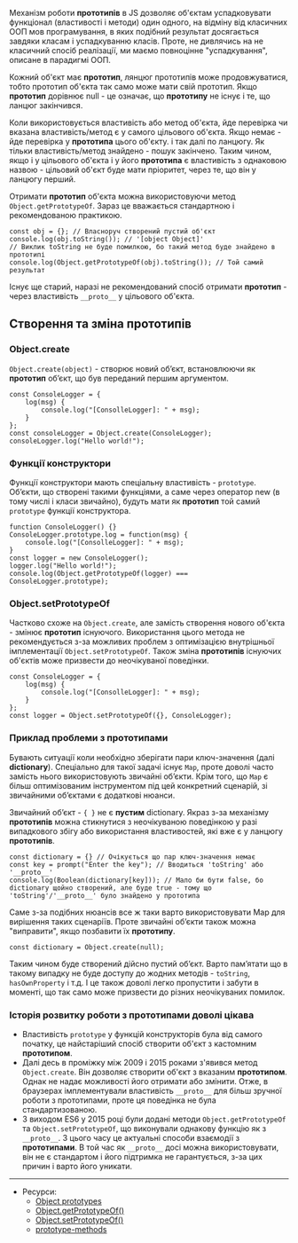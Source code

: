 Механізм роботи **прототипів** в JS дозволяє об'єктам успадковувати функціонал (властивості і методи) один одного, на відміну від класичних ООП мов програмування, в яких подібний результат досягається завдяки класам і успадкуванню класів. Проте, не дивлячись на не класичний спосіб реалізації, ми маємо повноцінне "успадкування", описане в парадигмі ООП.

Кожний об'єкт має **прототип**, лянцюг прототипів може продовжуватися, тобто прототип об'єкта так само може мати свій прототип. Якщо **прототип** дорівнює null - це означає, що **прототипу** не існує і те, що ланцюг закінчився.

Коли використовується властивість або метод об'єкта, йде перевірка чи вказана властивість/метод є у самого цільового об'єкта. Якщо немає - йде перевірка у **прототипа** цього об'єкту. і так далі по ланцюгу. Як тільки властивість/метод знайдено - пошук закінчено. Таким чином, якщо і у цільового об'єкта і у його **прототипа** є властивість з однаковою назвою - цільовий об'єкт буде мати пріоритет, через те, що він у ланцюгу перший.

Отримати **прототип** об'єкта можна використовуючи метод `Object.getPrototypeOf`. Зараз це вважається стандартною і рекомендованою практикою.

    const obj = {}; // Власноруч створений пустий об'єкт
    console.log(obj.toString()); // '[object Object]'
    // Виклик toString не буде помилкою, бо такий метод буде знайдено в прототипі
    console.log(Object.getPrototypeOf(obj).toString()); // Той самий результат

Існує ще старий, наразі не рекомендований спосіб отримати **прототип** - через властивість `__proto__` у цільового об'єкта.

## Створення та зміна прототипів

### Object.create

`Object.create(object)` - створює новий об’єкт, встановлюючи як **прототип** об’єкт, що був переданий першим аргументом.

    const ConsoleLogger = {
        log(msg) {
            console.log("[ConsolleLogger]: " + msg);
        }
    };
    const consoleLogger = Object.create(ConsoleLogger);
    consoleLogger.log("Hello world!");



### Функції конструктори
Функції конструктори мають спеціальну властивість - `prototype`. Об’єкти, що створені такими функціями, а саме через оператор new (в тому числі і класи звичайно), будуть мати як **прототип** той самий `prototype` функції конструктора.

    function ConsoleLogger() {}
    ConsoleLogger.prototype.log = function(msg) {
        console.log("[ConsolleLogger]: " + msg);
    }
    const logger = new ConsoleLogger();
    logger.log("Hello world!");
    console.log(Object.getPrototypeOf(logger) === ConsoleLogger.prototype);

### Object.setPrototypeOf
Частково схоже на `Object.create`, але замість створення нового об'єкта - змінює **прототип** існуючого. Використання цього метода не рекомендується з-за можливих проблем з оптимізацією внутрішньої імплементації `Object.setPrototypeOf`. Також зміна **прототипів** існуючих об'єктів може призвести до неочікуваної поведінки.


    const ConsoleLogger = {
        log(msg) {
            console.log("[ConsolleLogger]: " + msg);
        }
    };
    const logger = Object.setPrototypeOf({}, ConsoleLogger);

### Приклад проблеми з прототипами
Бувають ситуації коли необхідно зберігати пари ключ-значення (далі **dictionary**). Спеціально для такої задачі існує `Map`, проте доволі часто замість нього використовують звичайні об’єкти. Крім того, що `Map` є більш оптимізованим інструментом під цей конкретний сценарій, зі звичайними об’єктами є додаткові нюанси.

Звичайний об’єкт - `{ }` не є **пустим** dictionary. Якраз з-за механізму **прототипів** можна стикнутися з неочікуваною поведінкою у разі випадкового збігу або використання властивостей, які вже є у ланцюгу **прототипів**.

    const dictionary = {} // Очікується що пар ключ-значення немає
    const key = prompt("Enter the key"); // Вводиться 'toString' або '__proto__'
    console.log(Boolean(dictionary[key])); // Мало би бути false, бо dictionary щойно створений, але буде true - тому що 'toString'/'__proto__' було знайдено у прототипа

Саме з-за подібних нюансів все ж таки варто використовувати Map для вирішення таких сценаріїв. Проте звичайні об’єкти також можна "виправити", якщо позбавити їх **прототипу**.

    const dictionary = Object.create(null);

Таким чином буде створений дійсно пустий об’єкт.  Варто пам’ятати що в такому випадку не буде доступу до жодних методів - `toString`, `hasOwnProperty` і т.д. І це також доволі легко пропустити і забути в моменті, що так само може призвести до різних неочікуваних помилок.

### Історія розвитку роботи з прототипами доволі цікава
- Властивість `prototype` у функцій конструкторів була від самого початку, це найстаріший спосіб створити об'єкт з кастомним **прототипом**.
- Далі десь в проміжку між 2009 і 2015 роками з'явився метод `Object.create`. Він дозволяє створити об'єкт з вказаним **прототипом**. Однак не надає можливості його отримати або змінити. Отже, в браузерах імплементували властивість `__proto__` для більш зручної роботи з прототипами, проте ця поведінка не була стандартизованою.
- З виходом ES6 у 2015 році були додані методи `Object.getPrototypeOf` та `Object.setPrototypeOf`, що виконували однакову функцію як з `__proto__`. З цього часу це актуальні способи взаємодії з **прототипами**. В той час як `__proto__` досі можна використовувати, він не є стандартом і його підтримка не гарантується, з-за цих причин і варто його уникати.

---
- Ресурси:
    - [Object prototypes](https://developer.mozilla.org/en-US/docs/Learn_web_development/Extensions/Advanced_JavaScript_objects/Object_prototypes)
    - [Object.getPrototypeOf()](https://developer.mozilla.org/en-US/docs/Web/JavaScript/Reference/Global_Objects/Object/getPrototypeOf)
    - [Object.setPrototypeOf()](https://developer.mozilla.org/en-US/docs/Web/JavaScript/Reference/Global_Objects/Object/setPrototypeOf)
    - [prototype-methods](https://javascript.info/prototype-methods)

